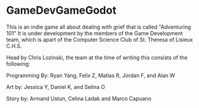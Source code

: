 # GameDevGameGodot

This is an indie game all about dealing with grief that is called "Adventuring 101"
It is under development by the members of the Game Development team, which is apart of the Computer Science Club of St. Theresa of Lisieux C.H.S.

Head by Chris Lozinski, the team at the time of writing this consists of the following:

Programming By: Ryan Yang, Felix Z, Matias R, Jordan F, and Alan W

Art by: Jessica Y, Daniel K, and Selina O

Story by: Armand Ustun, Celina Ladak and Marco Capuano 
